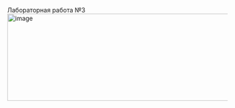 Лабораторная работа №3
<img width="959" height="200" alt="image" src="https://github.com/user-attachments/assets/322f00d4-866b-4701-b253-3dbd2a95ee5c" />

